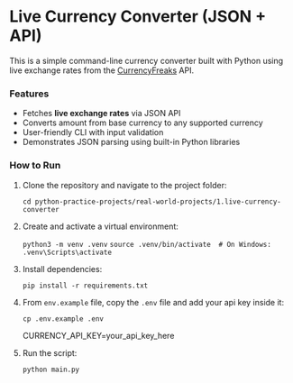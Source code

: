 # Live Currency Converter (JSON + API)

This is a simple command-line currency converter built with Python using live exchange rates from the [CurrencyFreaks](https://currencyfreaks.com/) API.


### Features

- Fetches **live exchange rates** via JSON API
- Converts amount from base currency to any supported currency
- User-friendly CLI with input validation
- Demonstrates JSON parsing using built-in Python libraries


### How to Run

1. Clone the repository and navigate to the project folder:

   `cd python-practice-projects/real-world-projects/1.live-currency-converter` 

2. Create and activate a virtual environment:

   `python3 -m venv .venv`
   `source .venv/bin/activate  # On Windows: .venv\Scripts\activate `

3. Install dependencies:

   `pip install -r requirements.txt`

4. From `env.example` file, copy the `.env` file and add your api key inside it:

   `cp .env.example .env`
   
   CURRENCY_API_KEY=your_api_key_here

5. Run the script:

   `python main.py`


